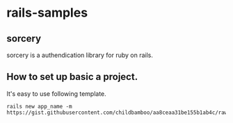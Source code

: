 # rails-samples

## sorcery
sorcery is a authendication library for ruby on rails.

## How to set up basic a project.
It's easy to use following template. 
```
rails new app_name -m https://gist.githubusercontent.com/childbamboo/aa8ceaa31be155b1ab4c/raw/a826fd6a25be70858fe3741895ad2016b89473be/rails_template.rb
```
